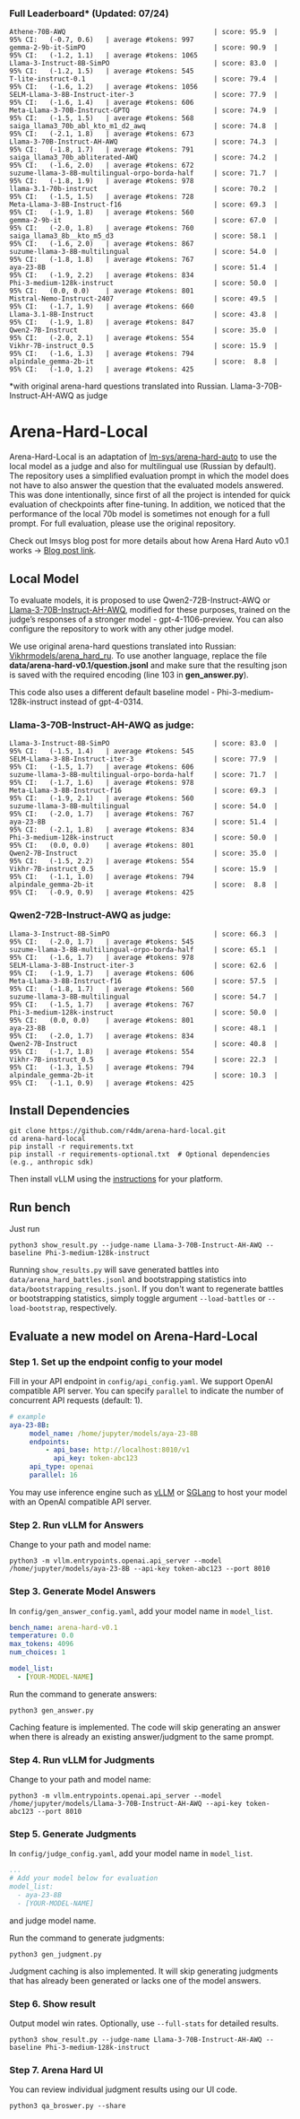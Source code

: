 ### Full Leaderboard* (Updated: 07/24)
```console
Athene-70B-AWQ                                     | score: 95.9  | 95% CI:   (-0.7, 0.6)   | average #tokens: 997
gemma-2-9b-it-SimPO                                | score: 90.9  | 95% CI:   (-1.2, 1.1)   | average #tokens: 1065
Llama-3-Instruct-8B-SimPO                          | score: 83.0  | 95% CI:   (-1.2, 1.5)   | average #tokens: 545
T-lite-instruct-0.1                                | score: 79.4  | 95% CI:   (-1.6, 1.2)   | average #tokens: 1056
SELM-Llama-3-8B-Instruct-iter-3                    | score: 77.9  | 95% CI:   (-1.6, 1.4)   | average #tokens: 606
Meta-Llama-3-70B-Instruct-GPTQ                     | score: 74.9  | 95% CI:   (-1.5, 1.5)   | average #tokens: 568
saiga_llama3_70b_abl_kto_m1_d2_awq                 | score: 74.8  | 95% CI:   (-2.1, 1.8)   | average #tokens: 673
Llama-3-70B-Instruct-AH-AWQ                        | score: 74.3  | 95% CI:   (-1.8, 1.7)   | average #tokens: 791
saiga_llama3_70b_abliterated-AWQ                   | score: 74.2  | 95% CI:   (-1.6, 2.0)   | average #tokens: 672
suzume-llama-3-8B-multilingual-orpo-borda-half     | score: 71.7  | 95% CI:   (-1.8, 1.9)   | average #tokens: 978
llama-3.1-70b-instruct                             | score: 70.2  | 95% CI:   (-1.5, 1.5)   | average #tokens: 728
Meta-Llama-3-8B-Instruct-f16                       | score: 69.3  | 95% CI:   (-1.9, 1.8)   | average #tokens: 560
gemma-2-9b-it                                      | score: 67.0  | 95% CI:   (-2.0, 1.8)   | average #tokens: 760
saiga_llama3_8b__kto_m5_d3                         | score: 58.1  | 95% CI:   (-1.6, 2.0)   | average #tokens: 867
suzume-llama-3-8B-multilingual                     | score: 54.0  | 95% CI:   (-1.8, 1.8)   | average #tokens: 767
aya-23-8B                                          | score: 51.4  | 95% CI:   (-1.9, 2.2)   | average #tokens: 834
Phi-3-medium-128k-instruct                         | score: 50.0  | 95% CI:   (0.0, 0.0)    | average #tokens: 801
Mistral-Nemo-Instruct-2407                         | score: 49.5  | 95% CI:   (-1.7, 1.9)   | average #tokens: 660
Llama-3.1-8B-Instruct                              | score: 43.8  | 95% CI:   (-1.9, 1.8)   | average #tokens: 847
Qwen2-7B-Instruct                                  | score: 35.0  | 95% CI:   (-2.0, 2.1)   | average #tokens: 554
Vikhr-7B-instruct_0.5                              | score: 15.9  | 95% CI:   (-1.6, 1.3)   | average #tokens: 794
alpindale_gemma-2b-it                              | score:  8.8  | 95% CI:   (-1.0, 1.2)   | average #tokens: 425
```
*with original arena-hard questions translated into Russian. Llama-3-70B-Instruct-AH-AWQ as judge

# Arena-Hard-Local
Arena-Hard-Local is an adaptation of [lm-sys/arena-hard-auto](https://github.com/lm-sys/arena-hard-auto) to use the local model as a judge and also for multilingual use (Russian by default).
The repository uses a simplified evaluation prompt in which the model does not have to also answer the question that the evaluated models answered. This was done intentionally, since first of all the project is intended for quick evaluation of checkpoints after fine-tuning. In addition, we noticed that the performance of the local 70b model is sometimes not enough for a full prompt. For full evaluation, please use the original repository.

Check out lmsys blog post for more details about how Arena Hard Auto v0.1 works -> [Blog post link](https://lmsys.org/blog/2024-04-19-arena-hard/).

## Local Model
To evaluate models, it is proposed to use Qwen2-72B-Instruct-AWQ or [Llama-3-70B-Instruct-AH-AWQ](https://huggingface.co/radm/Llama-3-70B-Instruct-AH-AWQ), modified for these purposes, trained on the judge’s responses of a stronger model - gpt-4-1106-preview. You can also configure the repository to work with any other judge model.

We use original arena-hard questions translated into Russian: [Vikhrmodels/arena_hard_ru](https://huggingface.co/datasets/Vikhrmodels/arena_hard_ru).
To use another language, replace the file **data/arena-hard-v0.1/question.jsonl** and make sure that the resulting json is saved with the required encoding (line 103 in **gen_answer.py**).

This code also uses a different default baseline model - Phi-3-medium-128k-instruct instead of gpt-4-0314.

### Llama-3-70B-Instruct-AH-AWQ as judge:
```console
Llama-3-Instruct-8B-SimPO                          | score: 83.0  | 95% CI:   (-1.5, 1.4)   | average #tokens: 545
SELM-Llama-3-8B-Instruct-iter-3                    | score: 77.9  | 95% CI:   (-1.5, 1.7)   | average #tokens: 606
suzume-llama-3-8B-multilingual-orpo-borda-half     | score: 71.7  | 95% CI:   (-1.7, 1.6)   | average #tokens: 978
Meta-Llama-3-8B-Instruct-f16                       | score: 69.3  | 95% CI:   (-1.9, 2.1)   | average #tokens: 560
suzume-llama-3-8B-multilingual                     | score: 54.0  | 95% CI:   (-2.0, 1.7)   | average #tokens: 767
aya-23-8B                                          | score: 51.4  | 95% CI:   (-2.1, 1.8)   | average #tokens: 834
Phi-3-medium-128k-instruct                         | score: 50.0  | 95% CI:   (0.0, 0.0)    | average #tokens: 801
Qwen2-7B-Instruct                                  | score: 35.0  | 95% CI:   (-1.5, 2.2)   | average #tokens: 554
Vikhr-7B-instruct_0.5                              | score: 15.9  | 95% CI:   (-1.1, 1.0)   | average #tokens: 794
alpindale_gemma-2b-it                              | score:  8.8  | 95% CI:   (-0.9, 0.9)   | average #tokens: 425
```
### Qwen2-72B-Instruct-AWQ as judge:
```console
Llama-3-Instruct-8B-SimPO                          | score: 66.3  | 95% CI:   (-2.0, 1.7)   | average #tokens: 545
suzume-llama-3-8B-multilingual-orpo-borda-half     | score: 65.1  | 95% CI:   (-1.6, 1.7)   | average #tokens: 978
SELM-Llama-3-8B-Instruct-iter-3                    | score: 62.6  | 95% CI:   (-1.9, 1.7)   | average #tokens: 606
Meta-Llama-3-8B-Instruct-f16                       | score: 57.5  | 95% CI:   (-1.8, 1.7)   | average #tokens: 560
suzume-llama-3-8B-multilingual                     | score: 54.7  | 95% CI:   (-1.5, 1.7)   | average #tokens: 767
Phi-3-medium-128k-instruct                         | score: 50.0  | 95% CI:   (0.0, 0.0)    | average #tokens: 801
aya-23-8B                                          | score: 48.1  | 95% CI:   (-2.0, 1.7)   | average #tokens: 834
Qwen2-7B-Instruct                                  | score: 40.8  | 95% CI:   (-1.7, 1.8)   | average #tokens: 554
Vikhr-7B-instruct_0.5                              | score: 22.3  | 95% CI:   (-1.3, 1.5)   | average #tokens: 794
alpindale_gemma-2b-it                              | score: 10.3  | 95% CI:   (-1.1, 0.9)   | average #tokens: 425
```

## Install Dependencies
```
git clone https://github.com/r4dm/arena-hard-local.git
cd arena-hard-local
pip install -r requirements.txt
pip install -r requirements-optional.txt  # Optional dependencies (e.g., anthropic sdk)
```
Then install vLLM using the [instructions](https://docs.vllm.ai/en/latest/getting_started/installation.html) for your platform.


## Run bench
Just run
```console
python3 show_result.py --judge-name Llama-3-70B-Instruct-AH-AWQ --baseline Phi-3-medium-128k-instruct
```
Running `show_results.py` will save generated battles into `data/arena_hard_battles.jsonl` and bootstrapping statistics into `data/bootstrapping_results.jsonl`. If you don't want to regenerate battles or bootstrapping statistics, simply toggle argument `--load-battles` or `--load-bootstrap`, respectively.

## Evaluate a new model on Arena-Hard-Local

### Step 1. Set up the endpoint config to your model

Fill in your API endpoint in `config/api_config.yaml`. We support OpenAI compatible API server. You can specify `parallel` to indicate the number of concurrent API requests (default: 1).
```yaml
# example
aya-23-8B:
     model_name: /home/jupyter/models/aya-23-8B
     endpoints:
         - api_base: http://localhost:8010/v1
           api_key: token-abc123
     api_type: openai
     parallel: 16
```
You may use inference engine such as [vLLM](https://docs.vllm.ai/en/latest/serving/openai_compatible_server.html) or [SGLang](https://github.com/sgl-project/sglang?tab=readme-ov-file#using-local-models) to host your model with an OpenAI compatible API server.


### Step 2. Run vLLM for Answers
Change to your path and model name:
```console
python3 -m vllm.entrypoints.openai.api_server --model /home/jupyter/models/aya-23-8B --api-key token-abc123 --port 8010
```

### Step 3. Generate Model Answers

In `config/gen_answer_config.yaml`, add your model name in `model_list`.
```yaml
bench_name: arena-hard-v0.1
temperature: 0.0
max_tokens: 4096
num_choices: 1

model_list:
  - [YOUR-MODEL-NAME]
```
Run the command to generate answers:
```console
python3 gen_answer.py
```
Caching feature is implemented. The code will skip generating an answer when there is already an existing answer/judgment to the same prompt. 

### Step 4. Run vLLM for Judgments
Change to your path and model name:
```console
python3 -m vllm.entrypoints.openai.api_server --model /home/jupyter/models/Llama-3-70B-Instruct-AH-AWQ --api-key token-abc123 --port 8010
```

### Step 5. Generate Judgments

In `config/judge_config.yaml`, add your model name in `model_list`.
```yaml
...
# Add your model below for evaluation
model_list:
  - aya-23-8B
  - [YOUR-MODEL-NAME]
```
and judge model name.

Run the command to generate judgments:
```console
python3 gen_judgment.py
```
Judgment caching is also implemented. It will skip generating judgments that has already been generated or lacks one of the model answers.  

### Step 6. Show result
Output model win rates.  Optionally, use `--full-stats` for detailed results.
```console
python3 show_result.py --judge-name Llama-3-70B-Instruct-AH-AWQ --baseline Phi-3-medium-128k-instruct
```
### Step 7. Arena Hard UI
You can review individual judgment results using our UI code.
```console
python3 qa_broswer.py --share
```


